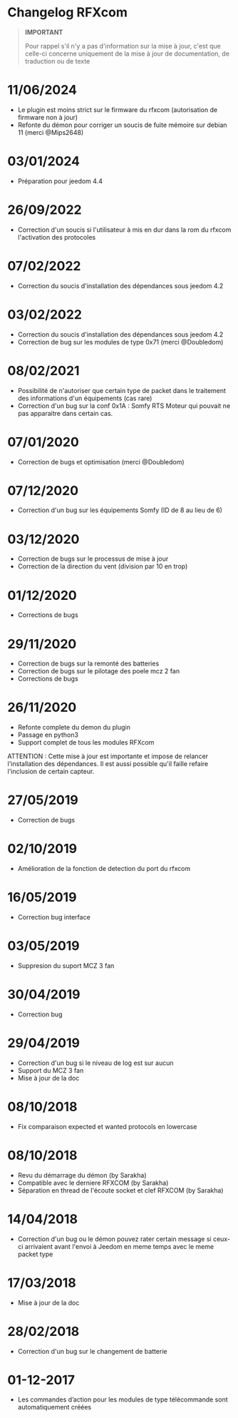 # Changelog RFXcom

>**IMPORTANT**
>
>Pour rappel s'il n'y a pas d'information sur la mise à jour, c'est que celle-ci concerne uniquement de la mise à jour de documentation, de traduction ou de texte

# 11/06/2024

- Le plugin est moins strict sur le firmware du rfxcom (autorisation de firmware non à jour)
- Refonte du démon pour corriger un soucis de fuite mémoire sur debian 11 (merci @Mips2648)

# 03/01/2024

- Préparation pour jeedom 4.4

# 26/09/2022

- Correction d'un soucis si l'utilisateur à mis en dur dans la rom du rfxcom l'activation des protocoles

# 07/02/2022

- Correction du soucis d'installation des dépendances sous jeedom 4.2


# 03/02/2022

- Correction du soucis d'installation des dépendances sous jeedom 4.2
- Correction de bug sur les modules de type 0x71 (merci @Doubledom)

# 08/02/2021

- Possibilité de n'autoriser que certain type de packet dans le traitement des informations d'un équipements (cas rare)
- Correction d'un bug sur la conf 0x1A : Somfy RTS Moteur qui pouvait ne pas apparaitre dans certain cas.

# 07/01/2020

- Correction de bugs et optimisation (merci @Doubledom)

# 07/12/2020

- Correction d'un bug sur les équipements Somfy (ID de 8 au lieu de 6)

# 03/12/2020

- Correction de bugs sur le processus de mise à jour
- Correction de la direction du vent (division par 10 en trop)


# 01/12/2020

- Corrections de bugs

# 29/11/2020

- Correction de bugs sur la remonté des batteries
- Correction de bugs sur le pilotage des poele mcz 2 fan
- Corrections de bugs

# 26/11/2020

- Refonte complete du demon du plugin
- Passage en python3
- Support complet de tous les modules RFXcom

ATTENTION : Cette mise à jour est importante et impose de relancer l'installation des dépendances. Il est aussi possible qu'il faille refaire l'inclusion de certain capteur.

# 27/05/2019

- Correction de bugs

# 02/10/2019

- Amélioration de la fonction de detection du port du rfxcom

# 16/05/2019

- Correction bug interface

# 03/05/2019

- Suppresion du suport MCZ 3 fan

# 30/04/2019

- Correction bug

# 29/04/2019

- Correction d'un bug si le niveau de log est sur aucun
- Support du MCZ 3 fan
- Mise à jour de la doc

# 08/10/2018

- Fix comparaison expected et wanted protocols en lowercase

# 08/10/2018

- Revu du démarrage du démon (by Sarakha)
- Compatible avec le derniere RFXCOM (by Sarakha)
- Séparation en thread de l'écoute socket et clef RFXCOM (by Sarakha)

# 14/04/2018

- Correction d'un bug ou le démon pouvez rater certain message si ceux-ci arrivaient avant l'envoi à Jeedom en meme temps avec le meme packet type

# 17/03/2018

- Mise à jour de la doc

# 28/02/2018

- Correction d'un bug sur le changement de batterie

# 01-12-2017

-   Les commandes d’action pour les modules de type télécommande sont
    automatiquement créées
